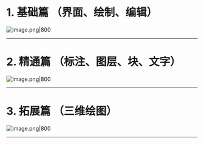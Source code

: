 # 1. 基础篇 （界面、绘制、编辑）
![image.png|800](https://fig-1321973591.cos.ap-nanjing.myqcloud.com/20250330103200.png)

---


# 2. 精通篇 （标注、图层、块、文字）
![image.png|800](https://fig-1321973591.cos.ap-nanjing.myqcloud.com/20250330103217.png)

---


# 3. 拓展篇 （三维绘图）
![image.png|800](https://fig-1321973591.cos.ap-nanjing.myqcloud.com/20250330103233.png)

---


